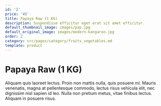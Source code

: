 ```yaml
---
id: '2'
price: '45'
title: Papaya Raw (1 KG)
description: Suspendisse efficitur eget erat sit amet efficitur.
default_thumbnail_image: images/pap.jpg
default_original_image: images/modern-kangaroo.jpg
order: 2
category: src/pages/category/fruits_vegetables.md
template: product
---
```


# Papaya Raw (1 KG)

Aliquam quis laoreet lectus. Proin non mattis nulla, quis posuere mi. Mauris venenatis, magna at pellentesque commodo, lectus risus vehicula elit, nec dignissim nisl sapien id leo. Nulla non pretium metus, vitae finibus lectus. Aliquam in posuere risus.